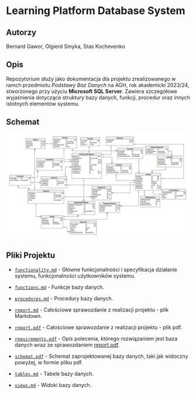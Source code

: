 # **Learning Platform Database System**

## Autorzy 

Bernard Gawor, Olgierd Smyka, Stas Kochevenko

## Opis 

Repozytorium służy jako dokumentacja dla projektu zrealizowanego w ramch przedmiotu *Podstawy Baz Danych* na AGH, rok akademicki 2023/24, stworzonego przy użyciu **Microsoft SQL Server**. Zawiera szczegółowe wyjaśnienia dotyczące struktury bazy danych, funkcji, procedur oraz innych istotnych elementów systemu.

## Schemat
![](img/Schemat.png)

## Pliki Projektu

+ [`functionality.md`](https://github.com/OlGierd03/Learning-Platform-Database-System/blob/main/functionality.md) - 
Główne funkcjonalności i specyfikacja działanie systemu, funkcjonalności użytkowników systemu.

+ [`functions.md`](https://github.com/OlGierd03/Learning-Platform-Database-System/blob/main/functions.md) -
Funkcje bazy danych.

+ [`procedures.md`](https://github.com/OlGierd03/Learning-Platform-Database-System/blob/main/procedures.md) - 
Procedury bazy danych.

+ [`report.md`](https://github.com/OlGierd03/Learning-Platform-Database-System/blob/main/report.md) -
Całościowe sprawozdanie z realizacji projektu - plik Markdown.

+ [`report.pdf`](https://github.com/OlGierd03/Learning-Platform-Database-System/blob/main/report.pdf) -
Całościowe sprawozdanie z realizacji projektu - plik pdf.

+ [`requirements.pdf`](https://github.com/OlGierd03/Learning-Platform-Database-System/blob/main/requirements.pdf) -
Opis polecenia, którego rozwiązaniem jest baza danych wraz ze sprawozdaniem [report.pdf](https://github.com/OlGierd03/Learning-Platform-Database-System/blob/main/report.pdf).

+ [`schemat.pdf`](https://github.com/OlGierd03/Learning-Platform-Database-System/blob/main/schemat.pdf) -
Schemat zaprojektowanej bazy danych, taki jak widoczny powyżej, w formie pliku pdf.

+ [`tables.md`](https://github.com/OlGierd03/Learning-Platform-Database-System/blob/main/tables.md) -
Tabele bazy danych.

+ [`views.md`](views.md) -
Widoki bazy danych.
